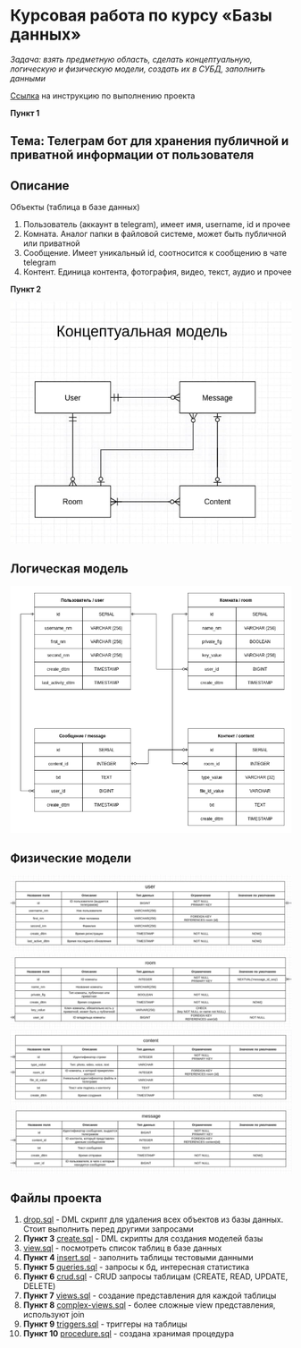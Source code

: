# Курсовая работа по курсу «Базы данных»

*Задача: взять предметную область, сделать концептуальную, логическую и физическую модели, 
создать их в СУБД, заполнить данными*

[Ссылка](https://vk.com/doc227432747_600751970?hash=0f20c5620f0f205874&dl=75c3d8ed95f0825ca2) на инструкцию по выполнению проекта

**Пункт 1**
## Тема: Телеграм бот для хранения публичной и приватной информации от пользователя

## Описание

Объекты (таблица в базе данных)
1. Пользователь (аккаунт в telegram), имеет имя, username, id и прочее
2. Комната. Аналог папки в файловой системе, может быть публичной или приватной
3. Сообщение. Имеет уникальный id, соотносится к сообщению в чате telegram
4. Контент. Единица контента, фотография, видео, текст, аудио и прочее

**Пункт 2**

![concept-model](./public/concept-model.jpg)
## **Логическая модель**
![logic-model](./public/logic-model.png)
## **Физические модели**
![user](./public/user.jpg)
![room](./public/room.jpg)
![content](./public/content.jpg)
![message](./public/message.jpg)

## Файлы проекта
1. [drop.sql](sql/drop.sql) - DML скрипт для удаления всех объектов из базы данных. Стоит выполнить перед другими запросами
1. **Пункт 3** [create.sql](sql/create.sql) - DML скрипты для создания моделей базы
1. [view.sql](sql/view.sql) - посмотреть список таблиц в базе данных
1. **Пункт 4** [insert.sql](sql/insert.sql) - заполнить таблицы тестовыми данными
1. **Пункт 5** [queries.sql](sql/queries.sql) - запросы к бд, интересная статистика
1. **Пункт 6** [crud.sql](sql/crud.sql) - CRUD запросы таблицам (CREATE, READ, UPDATE, DELETE)
1. **Пункт 7** [views.sql](sql/views.sql) - создание представления для каждой таблицы
1. **Пункт 8** [complex-views.sql](sql/complex-views.sql) - более сложные view представления, используют join
1. **Пункт 9** [triggers.sql](sql/triggers.sql) - триггеры на таблицы
1. **Пункт 10** [procedure.sql](sql/procedure.sql) - создана хранимая процедура
